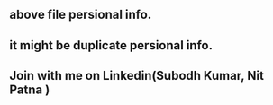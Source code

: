 ## above file persional info. 
## it might be duplicate persional info. 
##  Join with me on Linkedin(Subodh Kumar, Nit Patna )
